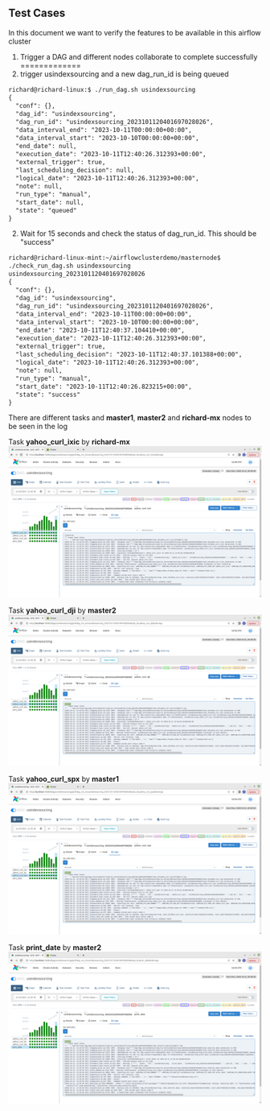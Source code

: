 Test Cases
----------
In this document we want to verify the features to be available in this airflow cluster

1. Trigger a DAG and different nodes collaborate to complete successfully
=============
1. trigger usindexsourcing and a new dag_run_id is being queued
```
richard@richard-linux:$ ./run_dag.sh usindexsourcing
{
  "conf": {},
  "dag_id": "usindexsourcing",
  "dag_run_id": "usindexsourcing_2023101120401697028026",
  "data_interval_end": "2023-10-11T00:00:00+00:00",
  "data_interval_start": "2023-10-10T00:00:00+00:00",
  "end_date": null,
  "execution_date": "2023-10-11T12:40:26.312393+00:00",
  "external_trigger": true,
  "last_scheduling_decision": null,
  "logical_date": "2023-10-11T12:40:26.312393+00:00",
  "note": null,
  "run_type": "manual",
  "start_date": null,
  "state": "queued"
}
``` 
2. Wait for 15 seconds and check the status of dag_run_id. This should be "success"
```
richard@richard-linux-mint:~/airflowclusterdemo/masternode$ ./check_run_dag.sh usindexsourcing usindexsourcing_2023101120401697028026
{
  "conf": {},
  "dag_id": "usindexsourcing",
  "dag_run_id": "usindexsourcing_2023101120401697028026",
  "data_interval_end": "2023-10-11T00:00:00+00:00",
  "data_interval_start": "2023-10-10T00:00:00+00:00",
  "end_date": "2023-10-11T12:40:37.104410+00:00",
  "execution_date": "2023-10-11T12:40:26.312393+00:00",
  "external_trigger": true,
  "last_scheduling_decision": "2023-10-11T12:40:37.101388+00:00",
  "logical_date": "2023-10-11T12:40:26.312393+00:00",
  "note": null,
  "run_type": "manual",
  "start_date": "2023-10-11T12:40:26.823215+00:00",
  "state": "success"
}

```
There are different tasks and **master1**, **master2** and **richard-mx** nodes to be seen in the log

Task **yahoo_curl_ixic** by **richard-mx**
![Screenshot](screenshots/test1_1.png)

Task **yahoo_curl_dji** by **master2**
![Screenshot](screenshots/test1_2.png)

Task **yahoo_curl_spx** by **master1**
![Screenshot](screenshots/test1_3.png)

Task **print_date** by **master2**
![Screenshot](screenshots/test1_4.png)

